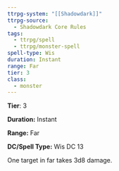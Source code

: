 ```yaml
---
ttrpg-system: "[[Shadowdark]]"
ttrpg-source:
  - Shadowdark Core Rules
tags:
  - ttrpg/spell
  - ttrpg/monster-spell
spell-type: Wis
duration: Instant
range: Far
tier: 3
class:
  - monster
---
```

**Tier**: 3

**Duration:** Instant

**Range:** Far

**DC/Spell Type:** Wis DC 13

One target in far takes 3d8 damage.
